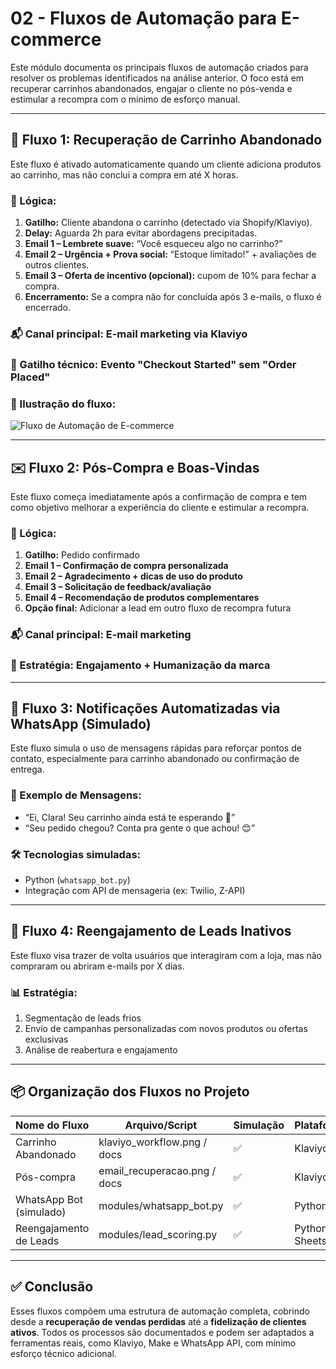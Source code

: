 # 02 - Fluxos de Automação para E-commerce

Este módulo documenta os principais fluxos de automação criados para resolver os problemas identificados na análise anterior. O foco está em recuperar carrinhos abandonados, engajar o cliente no pós-venda e estimular a recompra com o mínimo de esforço manual.

---

## 🔁 Fluxo 1: Recuperação de Carrinho Abandonado

Este fluxo é ativado automaticamente quando um cliente adiciona produtos ao carrinho, mas não conclui a compra em até X horas.

### 🧩 Lógica:

1. **Gatilho:** Cliente abandona o carrinho (detectado via Shopify/Klaviyo).
2. **Delay:** Aguarda 2h para evitar abordagens precipitadas.
3. **Email 1 – Lembrete suave:** “Você esqueceu algo no carrinho?”
4. **Email 2 – Urgência + Prova social:** “Estoque limitado!” + avaliações de outros clientes.
5. **Email 3 – Oferta de incentivo (opcional):** cupom de 10% para fechar a compra.
6. **Encerramento:** Se a compra não for concluída após 3 e-mails, o fluxo é encerrado.

### 📬 Canal principal: E-mail marketing via Klaviyo  
### 🛒 Gatilho técnico: Evento "Checkout Started" sem "Order Placed"

### 📸 Ilustração do fluxo:

![Fluxo de Automação de E-commerce](../../assets/screenshots/fluxo_automacao_ecommerce.png)

---

## ✉️ Fluxo 2: Pós-Compra e Boas-Vindas

Este fluxo começa imediatamente após a confirmação de compra e tem como objetivo melhorar a experiência do cliente e estimular a recompra.

### 🔗 Lógica:

1. **Gatilho:** Pedido confirmado
2. **Email 1 – Confirmação de compra personalizada**
3. **Email 2 – Agradecimento + dicas de uso do produto**
4. **Email 3 – Solicitação de feedback/avaliação**
5. **Email 4 – Recomendação de produtos complementares**
6. **Opção final:** Adicionar a lead em outro fluxo de recompra futura

### 📬 Canal principal: E-mail marketing  
### 🎯 Estratégia: Engajamento + Humanização da marca

---

## 🤖 Fluxo 3: Notificações Automatizadas via WhatsApp (Simulado)

Este fluxo simula o uso de mensagens rápidas para reforçar pontos de contato, especialmente para carrinho abandonado ou confirmação de entrega.

### 💬 Exemplo de Mensagens:

- “Ei, Clara! Seu carrinho ainda está te esperando 💛”
- “Seu pedido chegou? Conta pra gente o que achou! 😊”

### 🛠️ Tecnologias simuladas:

- Python (`whatsapp_bot.py`)
- Integração com API de mensageria (ex: Twilio, Z-API)

---

## 🧠 Fluxo 4: Reengajamento de Leads Inativos

Este fluxo visa trazer de volta usuários que interagiram com a loja, mas não compraram ou abriram e-mails por X dias.

### 📊 Estratégia:

1. Segmentação de leads frios
2. Envio de campanhas personalizadas com novos produtos ou ofertas exclusivas
3. Análise de reabertura e engajamento

---

## 📦 Organização dos Fluxos no Projeto

| Nome do Fluxo               | Arquivo/Script                   | Simulação | Plataforma |
|----------------------------|----------------------------------|-----------|------------|
| Carrinho Abandonado        | klaviyo_workflow.png / docs      | ✅        | Klaviyo    |
| Pós-compra                 | email_recuperacao.png / docs     | ✅        | Klaviyo    |
| WhatsApp Bot (simulado)    | modules/whatsapp_bot.py          | ✅        | Python     |
| Reengajamento de Leads     | modules/lead_scoring.py          | ✅        | Python + Sheets |

---

## ✅ Conclusão

Esses fluxos compõem uma estrutura de automação completa, cobrindo desde a **recuperação de vendas perdidas** até a **fidelização de clientes ativos**. Todos os processos são documentados e podem ser adaptados a ferramentas reais, como Klaviyo, Make e WhatsApp API, com mínimo esforço técnico adicional.
